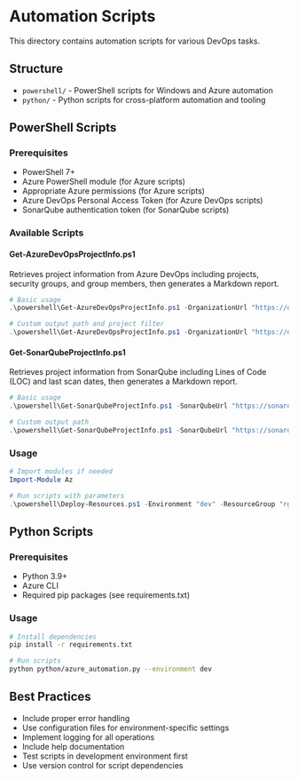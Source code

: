 # Automation Scripts

This directory contains automation scripts for various DevOps tasks.

## Structure

- `powershell/` - PowerShell scripts for Windows and Azure automation
- `python/` - Python scripts for cross-platform automation and tooling

## PowerShell Scripts

### Prerequisites
- PowerShell 7+
- Azure PowerShell module (for Azure scripts)
- Appropriate Azure permissions (for Azure scripts)
- Azure DevOps Personal Access Token (for Azure DevOps scripts)
- SonarQube authentication token (for SonarQube scripts)

### Available Scripts

#### Get-AzureDevOpsProjectInfo.ps1
Retrieves project information from Azure DevOps including projects, security groups, and group members, then generates a Markdown report.

```powershell
# Basic usage
.\powershell\Get-AzureDevOpsProjectInfo.ps1 -OrganizationUrl "https://dev.azure.com/yourorg" -PersonalAccessToken "your-pat-here"

# Custom output path and project filter
.\powershell\Get-AzureDevOpsProjectInfo.ps1 -OrganizationUrl "https://dev.azure.com/yourorg" -PersonalAccessToken "your-pat-here" -OutputPath "reports\devops-report.md" -ProjectFilter "DevOps*"
```

#### Get-SonarQubeProjectInfo.ps1
Retrieves project information from SonarQube including Lines of Code (LOC) and last scan dates, then generates a Markdown report.

```powershell
# Basic usage
.\powershell\Get-SonarQubeProjectInfo.ps1 -SonarQubeUrl "https://sonarqube.company.com" -Token "your-token-here"

# Custom output path
.\powershell\Get-SonarQubeProjectInfo.ps1 -SonarQubeUrl "https://sonarqube.company.com" -Token "your-token-here" -OutputPath "reports\sonar-report.md"
```

### Usage
```powershell
# Import modules if needed
Import-Module Az

# Run scripts with parameters
.\powershell\Deploy-Resources.ps1 -Environment "dev" -ResourceGroup "rg-devops-dev"
```

## Python Scripts

### Prerequisites
- Python 3.9+
- Azure CLI
- Required pip packages (see requirements.txt)

### Usage
```bash
# Install dependencies
pip install -r requirements.txt

# Run scripts
python python/azure_automation.py --environment dev
```

## Best Practices

- Include proper error handling
- Use configuration files for environment-specific settings
- Implement logging for all operations
- Include help documentation
- Test scripts in development environment first
- Use version control for script dependencies